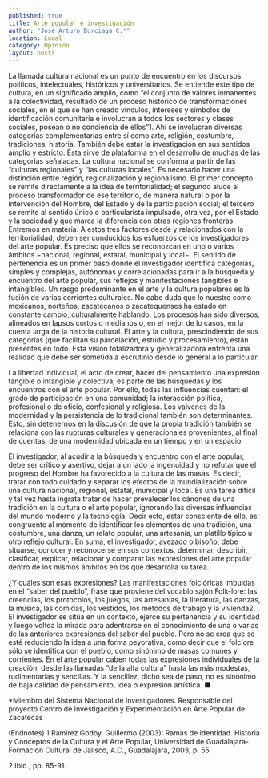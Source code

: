 ```yaml
---
published: true
title: Arte popular e investigación
author: "José Arturo Burciaga C.*"
location: Local
category: Opinión
layout: posts
---
```


La llamada cultura nacional es un punto de encuentro en los discursos políticos, intelectuales, históricos y universitarios. Se entiende este tipo de cultura, en un significado amplio, como “el conjunto de valores inmanentes a la colectividad, resultado de un proceso histórico de transformaciones sociales, en el que se han creado vínculos, intereses y símbolos de identificación comunitaria e involucran a todos los sectores y clases sociales, posean o no conciencia de ellos”1. Ahí se involucran  diversas categorías complementarias entre sí como arte, religión, costumbre, tradiciones, historia. También debe estar la investigación en sus sentidos amplio y estricto. Ésta sirve de plataforma en el desarrollo de muchas de las categorías señaladas. La cultura nacional se conforma a partir de las “culturas regionales” y “las culturas locales”. Es necesario hacer una distinción entre región, regionalización  y regionalismo. El primer concepto se remite directamente a la idea de  territorialidad; el segundo alude al proceso transformador de ese territorio, de manera natural o por la intervención del Hombre, del Estado y de la participación social; el tercero se remite al  sentido único o particularista impulsado, otra vez, por el Estado y la sociedad y que marca la diferencia con otras regiones fronteras. Entremos en materia. A estos tres factores desde y relacionados con la territorialidad, deben ser conducidos los esfuerzos de los investigadores del arte popular. Es preciso que ellos se reconozcan en uno o varios ámbitos −nacional, regional, estatal, municipal y local−. El sentido de pertenencia es un primer paso donde el investigador identifica categorías, simples y complejas, autónomas y correlacionadas para ir a la búsqueda y encuentro del arte popular, sus reflejos y manifestaciones tangibles e intangibles. 
Un rasgo predominante en el arte y la cultura populares es la fusión de varias corrientes culturales. No cabe duda que lo nuestro como mexicanos, norteños, zacatecanos o zacatequenses ha estado en constante cambio, culturalmente hablando. Los procesos han sido diversos, alineados en lapsos cortos o medianos o, en el mejor de lo casos, en la cuenta larga de la historia cultural. El arte y la cultura, prescindiendo de sus categorías (que facilitan su parcelación, estudio y procesamiento), están presentes en todo. Esta visión totalizadora y generalizadora enfrenta una realidad que debe ser sometida a escrutinio desde lo general a lo particular. 

La libertad individual, el acto de crear, hacer del pensamiento una expresión tangible o intangible y colectiva, es parte de las búsquedas y los encuentros con el arte popular. Por ello, todas las influencias cuentan: el grado de participación en una comunidad; la interacción política, profesional o de oficio, confesional y religiosa. Los vaivenes de la modernidad y la persistencia de lo tradicional también son determinantes. Esto, sin detenernos en la discusión de que la propia tradición también se relaciona con las rupturas culturales y generacionales provenientes, al final de cuentas, de una modernidad ubicada en un tiempo y en un espacio. 

El investigador, al acudir a la búsqueda y encuentro con el arte popular, debe ser crítico y asertivo, dejar a un lado la ingenuidad y no refutar que el progreso del Hombre ha favorecido a la cultura de las masas. Es decir, tratar con todo cuidado y separar los efectos de la mundialización sobre una cultura nacional, regional, estatal, municipal y local. Es una tarea difícil y tal vez hasta ingrata tratar de hacer prevalecer los cánones de una tradición en la cultura o el arte popular, ignorando las diversas influencias del mundo moderno y la tecnología. Decir esto, estar consciente de ello, es congruente al momento de identificar los elementos de una tradición, una costumbre, una danza, un relato popular, una artesanía, un platillo típico u otro reflejo cultural. En suma, el investigador, avezado o bisoño, debe situarse, conocer y reconocerse en sus contextos, determinar, describir, clasificar, explicar, relacionar y comparar las expresiones del arte popular dentro de los mismos ámbitos en los que desarrolla su tarea. 

¿Y cuáles son esas expresiones?  Las manifestaciones folclóricas imbuidas en el “saber del pueblo”, frase que proviene del vocablo sajón Folk-lore: las creencias, los protocolos, los juegos, las artesanías, la literatura, las danzas, la música, las comidas, los vestidos, los métodos de trabajo y la vivienda2.  El investigador se sitúa en un contexto, ejerce su pertenencia y su identidad y luego voltea la mirada para adentrarse en el conocimiento de una o varias de las anteriores expresiones del saber del pueblo. Pero no se crea que se esté reduciendo la idea a una forma peyorativa, como decir que el folclore sólo se identifica con el pueblo, como sinónimo de masas comunes y corrientes. En el arte popular caben todas las expresiones individuales de la creación, desde las llamadas “de la alta cultura” hasta las más modestas, rudimentarias y sencillas. Y la sencillez, dicho sea de paso, no es sinónimo de baja calidad de pensamiento, idea o expresión artística. ■ 

*Miembro del Sistema Nacional de Investigadores. Responsable del proyecto Centro de Investigación y Experimentación en Arte Popular de Zacatecas

(Endnotes)
1 Ramírez Godoy, Guillermo (2003): Ramas de identidad. Historia y Conceptos de la Cultura y el Arte Popular, Universidad de Guadalajara-Formación Cultural de Jalisco, A.C., Guadalajara, 2003, p. 55.

2 Ibid., pp. 85-91.
